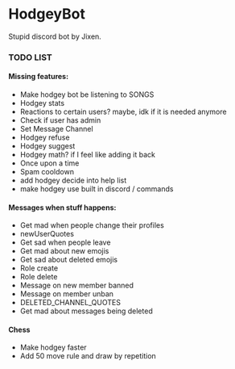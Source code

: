 # HodgeyBot
Stupid discord bot by Jixen.

### TODO LIST

#### Missing features:
* Make hodgey bot be listening to SONGS
* Hodgey stats
* Reactions to certain users? maybe, idk if it is needed anymore
* Check if user has admin
* Set Message Channel
* Hodgey refuse
* Hodgey suggest
* Hodgey math? if I feel like adding it back
* Once upon a time
* Spam cooldown
* add hodgey decide into help list
* make hodgey use built in discord / commands

#### Messages when stuff happens:
* Get mad when people change their profiles
* newUserQuotes
* Get sad when people leave
* Get mad about new emojis
* Get sad about deleted emojis
* Role create
* Role delete
* Message on new member banned
* Message on member unban
* DELETED_CHANNEL_QUOTES
* Get mad about messages being deleted

#### Chess
* Make hodgey faster
* Add 50 move rule and draw by repetition